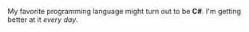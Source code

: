 My favorite programming language might turn out to be **C#**. I'm getting better at it _every day_.
